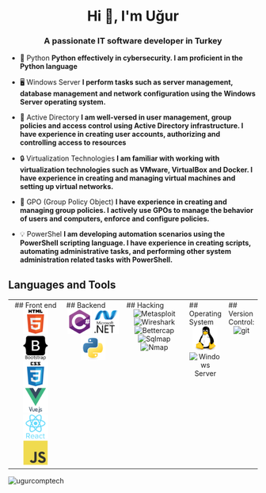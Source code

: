 <h1 align="center">Hi 👋, I'm Uğur</h1>
<h3 align="center">A passionate IT software developer in Turkey</h3>

- 🐍 Python **Python effectively in cybersecurity. I am proficient in the Python language**

- 🖥️ Windows Server **I perform tasks such as server management, database management and network configuration using the Windows Server operating system.**

- 🔑 Active Directory **I am well-versed in user management, group policies and access control using Active Directory infrastructure. I have experience in creating user accounts, authorizing and controlling access to resources**

- 🔒 Virtualization Technologies **I am familiar with working with virtualization technologies such as VMware, VirtualBox and Docker. I have experience in creating and managing virtual machines and setting up virtual networks.**

- 🔧 GPO (Group Policy Object) **I have experience in creating and managing group policies. I actively use GPOs to manage the behavior of users and computers, enforce and configure policies.**

- 💡 PowerShel **I am developing automation scenarios using the PowerShell scripting language. I have experience in creating scripts, automating administrative tasks, and performing other system administration related tasks with PowerShell.**




## Languages and Tools

<table style="border: none;">
  <tr>
    <td valign="top" width="33%">
      <div align="center">
        ## Front end
        <img src="https://raw.githubusercontent.com/devicons/devicon/master/icons/html5/html5-original-wordmark.svg" alt="html5" width="50" height="50"/>
        <img src="https://raw.githubusercontent.com/devicons/devicon/master/icons/bootstrap/bootstrap-plain-wordmark.svg" alt="bootstrap" width="50" height="50"/>
        <img src="https://raw.githubusercontent.com/devicons/devicon/master/icons/css3/css3-original-wordmark.svg" alt="css3" width="50" height="50"/>
        <img src="https://raw.githubusercontent.com/devicons/devicon/master/icons/vuejs/vuejs-original-wordmark.svg" alt="vuejs" width="50" height="50"/>
        <img src="https://raw.githubusercontent.com/devicons/devicon/master/icons/react/react-original-wordmark.svg" alt="react" width="50" height="50"/>
        <img src="https://raw.githubusercontent.com/devicons/devicon/master/icons/javascript/javascript-original.svg" alt="javascript" width="50" height="50"/>
      </div>
    </td>
    <td valign="top" width="33%">
      ## Backend
      <div align="center">
        <img src="https://raw.githubusercontent.com/devicons/devicon/master/icons/csharp/csharp-original.svg" alt="csharp" width="50" height="50"/>
        <img src="https://raw.githubusercontent.com/devicons/devicon/master/icons/dot-net/dot-net-original-wordmark.svg" alt="dotnet" width="50" height="50"/>
        <img src="https://raw.githubusercontent.com/devicons/devicon/master/icons/python/python-original.svg" alt="python" width="50" height="50"/>
      </div>
    </td>
    <td valign="top" width="33%">
      ## Hacking
      <div align="center">
        <img src="https://r.resimlink.com/hNb6U3tGmVLE.png" title="Metasploit" alt="Metasploit" width="50" height="50"/>
        <img src="https://r.resimlink.com/h36Vo9X4H.png" title="Wireshark" alt="Wireshark" width="50" height="50"/>
        <img src="https://r.resimlink.com/Co9MS4ZBT.png" title="Bettercap" alt="Bettercap" width="50" height="50"/>
        <img src="https://r.resimlink.com/ZyQJ5jU3.png" title="Sqlmap" alt="Sqlmap"  width="50" height="50"/>
        <img src="https://r.resimlink.com/A7Z2jwkGPX-0.png" title="Nmap" alt="Nmap" width="50" height="50"/>
      </div>
    </td>
    <td valign="top" width="33%">
        ## Operating System
      <div align="center">
          <img src="https://raw.githubusercontent.com/devicons/devicon/master/icons/linux/linux-original.svg" alt="linux" width="50" height="50"/>
          <img src="https://r.resimlink.com/ZvPJGW2R.png" title="Windows Server" alt="Windows Server" width="50" height="50"/>
      </div>
    </td>
    <td valign="top" width="33%">
      ## Version Control:
      <div align="center">
          <img src="https://www.vectorlogo.zone/logos/git-scm/git-scm-icon.svg" alt="git" width="50" height="50"/>
      </div>
    </td>
  </tr>
</table>

<p><img align="center" src="https://github-readme-stats.vercel.app/api/top-langs?username=ugurcomptech&show_icons=true&locale=en&layout=compact" alt="ugurcomptech" /></p>
